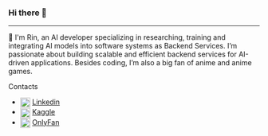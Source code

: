 ### Hi there 👋

-----

👋 I'm Rin, an AI developer specializing in researching, training and integrating AI models into software systems as Backend Services. I’m passionate about building scalable and efficient backend services for AI-driven applications. Besides coding, I’m also a big fan of anime and anime games.

Contacts
- <img align="center" src="" title = "LinkedIn" alt="" height="20" /> [Linkedin](https://www.linkedin.com/in/tran-dang-minh-vu-72a10712b) 
- <img align="center" src="" title = "Kaggle" alt="" height="20" /> [Kaggle](https://www.kaggle.com/trnngminhv)
- <img align="center" src="" title = "OnlyFan" alt="" height="20" /> [OnlyFan](https://www.youtube.com/watch?v=dQw4w9WgXcQ)


